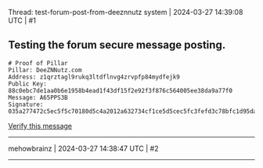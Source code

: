 Thread: test-forum-post-from-deeznnutz
system | 2024-03-27 14:39:08 UTC | #1

Testing the forum secure message posting.  
---
```
# Proof of Pillar
Pillar: DeeZNNutz.com
Address: z1qrztagl9rukq3ltdflnvg4zrvpfp84mydfejk9
Public Key: 88c0ebc7de1aa0b6e1958b4ead1f43df15f2e92f3f876c564005ee38da9a77f0
Message: A65PPS3B
Signature: 035a277472c5ec5f5c70180d5c4a2012a632734cf1ce5d5cec5fc3fefd3c78bfc1d95daee67831acda13fe7a44df64db0263f74b09c0259bdb0f1dbd7bc72e00
```
[Verify this message](https://www.zenonhub.org/tools/verify-signature)

-------------------------

mehowbrainz | 2024-03-27 14:38:47 UTC | #2



-------------------------

